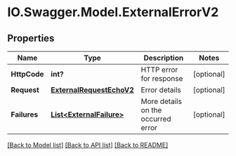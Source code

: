 # IO.Swagger.Model.ExternalErrorV2
## Properties

Name | Type | Description | Notes
------------ | ------------- | ------------- | -------------
**HttpCode** | **int?** | HTTP error for response | [optional] 
**Request** | [**ExternalRequestEchoV2**](ExternalRequestEchoV2.md) | Error details | [optional] 
**Failures** | [**List&lt;ExternalFailure&gt;**](ExternalFailure.md) | More details on the occurred error | [optional] 

[[Back to Model list]](../README.md#documentation-for-models) [[Back to API list]](../README.md#documentation-for-api-endpoints) [[Back to README]](../README.md)

